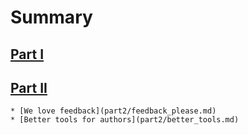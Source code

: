 # Summary
## [Part I](part1/README.md)


## [Part II](part2/README.md)
    * [We love feedback](part2/feedback_please.md)
    * [Better tools for authors](part2/better_tools.md)




